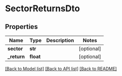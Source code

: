 # SectorReturnsDto

## Properties
Name | Type | Description | Notes
------------ | ------------- | ------------- | -------------
**sector** | **str** |  | [optional] 
**_return** | **float** |  | [optional] 

[[Back to Model list]](../README.md#documentation-for-models) [[Back to API list]](../README.md#documentation-for-api-endpoints) [[Back to README]](../README.md)

